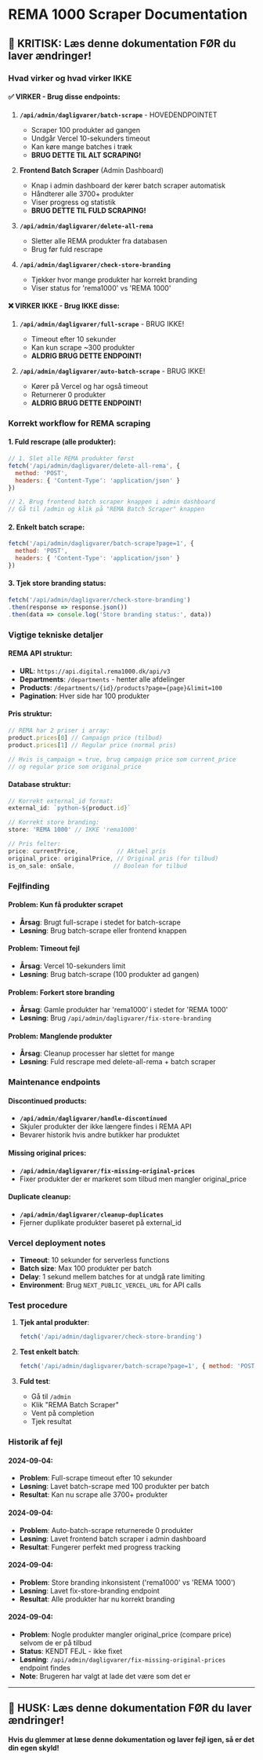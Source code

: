 # REMA 1000 Scraper Documentation

## 🚨 KRITISK: Læs denne dokumentation FØR du laver ændringer!

### Hvad virker og hvad virker IKKE

#### ✅ VIRKER - Brug disse endpoints:

1. **`/api/admin/dagligvarer/batch-scrape`** - HOVEDENDPOINTET
   - Scraper 100 produkter ad gangen
   - Undgår Vercel 10-sekunders timeout
   - Kan køre mange batches i træk
   - **BRUG DETTE TIL ALT SCRAPING!**

2. **Frontend Batch Scraper** (Admin Dashboard)
   - Knap i admin dashboard der kører batch scraper automatisk
   - Håndterer alle 3700+ produkter
   - Viser progress og statistik
   - **BRUG DETTE TIL FULD SCRAPING!**

3. **`/api/admin/dagligvarer/delete-all-rema`**
   - Sletter alle REMA produkter fra databasen
   - Brug før fuld rescrape

4. **`/api/admin/dagligvarer/check-store-branding`**
   - Tjekker hvor mange produkter har korrekt branding
   - Viser status for 'rema1000' vs 'REMA 1000'

#### ❌ VIRKER IKKE - Brug IKKE disse:

1. **`/api/admin/dagligvarer/full-scrape`** - BRUG IKKE!
   - Timeout efter 10 sekunder
   - Kan kun scrape ~300 produkter
   - **ALDRIG BRUG DETTE ENDPOINT!**

2. **`/api/admin/dagligvarer/auto-batch-scrape`** - BRUG IKKE!
   - Kører på Vercel og har også timeout
   - Returnerer 0 produkter
   - **ALDRIG BRUG DETTE ENDPOINT!**

### Korrekt workflow for REMA scraping

#### 1. Fuld rescrape (alle produkter):
```javascript
// 1. Slet alle REMA produkter først
fetch('/api/admin/dagligvarer/delete-all-rema', {
  method: 'POST',
  headers: { 'Content-Type': 'application/json' }
})

// 2. Brug frontend batch scraper knappen i admin dashboard
// Gå til /admin og klik på "REMA Batch Scraper" knappen
```

#### 2. Enkelt batch scrape:
```javascript
fetch('/api/admin/dagligvarer/batch-scrape?page=1', {
  method: 'POST',
  headers: { 'Content-Type': 'application/json' }
})
```

#### 3. Tjek store branding status:
```javascript
fetch('/api/admin/dagligvarer/check-store-branding')
.then(response => response.json())
.then(data => console.log('Store branding status:', data))
```

### Vigtige tekniske detaljer

#### REMA API struktur:
- **URL**: `https://api.digital.rema1000.dk/api/v3`
- **Departments**: `/departments` - henter alle afdelinger
- **Products**: `/departments/{id}/products?page={page}&limit=100`
- **Pagination**: Hver side har 100 produkter

#### Pris struktur:
```javascript
// REMA har 2 priser i array:
product.prices[0] // Campaign price (tilbud)
product.prices[1] // Regular price (normal pris)

// Hvis is_campaign = true, brug campaign price som current_price
// og regular price som original_price
```

#### Database struktur:
```javascript
// Korrekt external_id format:
external_id: `python-${product.id}`

// Korrekt store branding:
store: 'REMA 1000' // IKKE 'rema1000'

// Pris felter:
price: currentPrice,           // Aktuel pris
original_price: originalPrice, // Original pris (for tilbud)
is_on_sale: onSale,           // Boolean for tilbud
```

### Fejlfinding

#### Problem: Kun få produkter scrapet
- **Årsag**: Brugt full-scrape i stedet for batch-scrape
- **Løsning**: Brug batch-scrape eller frontend knappen

#### Problem: Timeout fejl
- **Årsag**: Vercel 10-sekunders limit
- **Løsning**: Brug batch-scrape (100 produkter ad gangen)

#### Problem: Forkert store branding
- **Årsag**: Gamle produkter har 'rema1000' i stedet for 'REMA 1000'
- **Løsning**: Brug `/api/admin/dagligvarer/fix-store-branding`

#### Problem: Manglende produkter
- **Årsag**: Cleanup processer har slettet for mange
- **Løsning**: Fuld rescrape med delete-all-rema + batch scraper

### Maintenance endpoints

#### Discontinued products:
- **`/api/admin/dagligvarer/handle-discontinued`**
- Skjuler produkter der ikke længere findes i REMA API
- Bevarer historik hvis andre butikker har produktet

#### Missing original prices:
- **`/api/admin/dagligvarer/fix-missing-original-prices`**
- Fixer produkter der er markeret som tilbud men mangler original_price

#### Duplicate cleanup:
- **`/api/admin/dagligvarer/cleanup-duplicates`**
- Fjerner duplikate produkter baseret på external_id

### Vercel deployment notes

- **Timeout**: 10 sekunder for serverless functions
- **Batch size**: Max 100 produkter per batch
- **Delay**: 1 sekund mellem batches for at undgå rate limiting
- **Environment**: Brug `NEXT_PUBLIC_VERCEL_URL` for API calls

### Test procedure

1. **Tjek antal produkter**:
   ```javascript
   fetch('/api/admin/dagligvarer/check-store-branding')
   ```

2. **Test enkelt batch**:
   ```javascript
   fetch('/api/admin/dagligvarer/batch-scrape?page=1', { method: 'POST' })
   ```

3. **Fuld test**:
   - Gå til `/admin`
   - Klik "REMA Batch Scraper"
   - Vent på completion
   - Tjek resultat

### Historik af fejl

#### 2024-09-04:
- **Problem**: Full-scrape timeout efter 10 sekunder
- **Løsning**: Lavet batch-scrape med 100 produkter per batch
- **Resultat**: Kan nu scrape alle 3700+ produkter

#### 2024-09-04:
- **Problem**: Auto-batch-scrape returnerede 0 produkter
- **Løsning**: Lavet frontend batch scraper i admin dashboard
- **Resultat**: Fungerer perfekt med progress tracking

#### 2024-09-04:
- **Problem**: Store branding inkonsistent ('rema1000' vs 'REMA 1000')
- **Løsning**: Lavet fix-store-branding endpoint
- **Resultat**: Alle produkter har nu korrekt branding

#### 2024-09-04:
- **Problem**: Nogle produkter mangler original_price (compare price) selvom de er på tilbud
- **Status**: KENDT FEJL - ikke fixet
- **Løsning**: `/api/admin/dagligvarer/fix-missing-original-prices` endpoint findes
- **Note**: Brugeren har valgt at lade det være som det er

---

## 🚨 HUSK: Læs denne dokumentation FØR du laver ændringer!

**Hvis du glemmer at læse denne dokumentation og laver fejl igen, så er det din egen skyld!**
